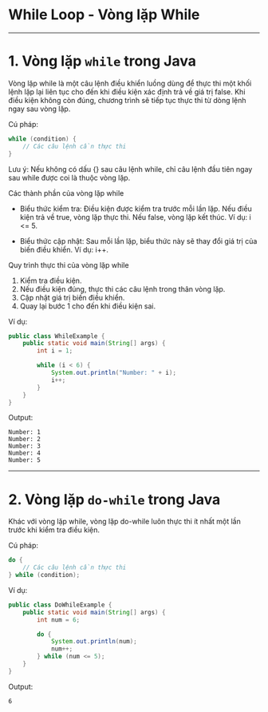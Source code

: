 # While Loop - Vòng lặp While

---

# 1. Vòng lặp `while` trong Java

Vòng lặp while là một câu lệnh điều khiển luồng dùng để thực thi một khối lệnh lặp lại liên tục cho đến khi điều kiện xác định trả về giá trị false. Khi điều kiện không còn đúng, chương trình sẽ tiếp tục thực thi từ dòng lệnh ngay sau vòng lặp.

Cú pháp:

```java
while (condition) {
    // Các câu lệnh cần thực thi
}
```

Lưu ý: Nếu không có dấu {} sau câu lệnh while, chỉ câu lệnh đầu tiên ngay sau while được coi là thuộc vòng lặp.

Các thành phần của vòng lặp while

- Biểu thức kiểm tra: Điều kiện được kiểm tra trước mỗi lần lặp. Nếu điều kiện trả về true, vòng lặp thực thi. Nếu false, vòng lặp kết thúc. Ví dụ: i <= 5.

- Biểu thức cập nhật: Sau mỗi lần lặp, biểu thức này sẽ thay đổi giá trị của biến điều khiển. Ví dụ: i++.

Quy trình thực thi của vòng lặp while

1. Kiểm tra điều kiện.
2. Nếu điều kiện đúng, thực thi các câu lệnh trong thân vòng lặp.
3. Cập nhật giá trị biến điều khiển.
4. Quay lại bước 1 cho đến khi điều kiện sai.

Ví dụ:

```java
public class WhileExample {
    public static void main(String[] args) {
        int i = 1;

        while (i < 6) {
            System.out.println("Number: " + i);
            i++;
        }
    }
}
```

Output:

```
Number: 1
Number: 2
Number: 3
Number: 4
Number: 5
```

---

# 2. Vòng lặp `do-while` trong Java

Khác với vòng lặp while, vòng lặp do-while luôn thực thi ít nhất một lần trước khi kiểm tra điều kiện.

Cú pháp:

```java
do {
    // Các câu lệnh cần thực thi
} while (condition);
```

Ví dụ:

```java
public class DoWhileExample {
    public static void main(String[] args) {
        int num = 6;

        do {
            System.out.println(num);
            num++;
        } while (num <= 5);
    }
}
```

Output:

```
6
```
